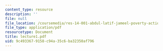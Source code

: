 ```yaml
---
content_type: resource
description: ''
file: null
file_location: /coursemedia/res-14-001-abdul-latif-jameel-poverty-action-lab-executive-training-evaluating-social-programs-2009-spring-2009/9c4933679158c94a35c6ba32350af796_lecture1.pdf
file_type: application/pdf
resourcetype: Document
title: lecture1.pdf
uid: 9c493367-9158-c94a-35c6-ba32350af796
---
```

